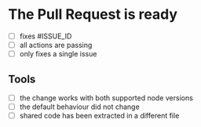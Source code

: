 # The Pull Request is ready

- [ ] fixes #ISSUE_ID
- [ ] all actions are passing
- [ ] only fixes a single issue

## Tools

- [ ] the change works with both supported node versions
- [ ] the default behaviour did not change
- [ ] shared code has been extracted in a different file
